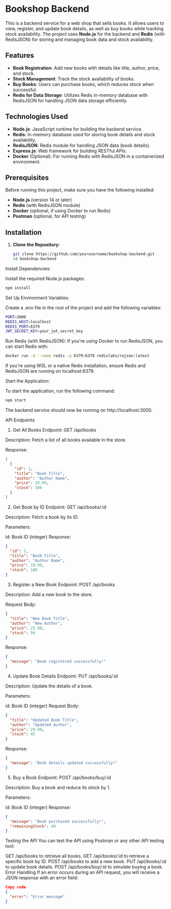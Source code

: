 # Bookshop Backend

This is a backend service for a web shop that sells books. It allows users to view, register, and update book details, as well as buy books while tracking stock availability. The project uses **Node.js** for the backend and **Redis** (with RedisJSON) for storing and managing book data and stock availability.

## Features

- **Book Registration**: Add new books with details like title, author, price, and stock.
- **Stock Management**: Track the stock availability of books.
- **Buy Books**: Users can purchase books, which reduces stock when successful.
- **Redis for Data Storage**: Utilizes Redis in-memory database with RedisJSON for handling JSON data storage efficiently.

## Technologies Used

- **Node.js**: JavaScript runtime for building the backend service.
- **Redis**: In-memory database used for storing book details and stock availability.
- **RedisJSON**: Redis module for handling JSON data (book details).
- **Express.js**: Web framework for building RESTful APIs.
- **Docker** (Optional): For running Redis with RedisJSON in a containerized environment.

## Prerequisites

Before running this project, make sure you have the following installed:

- **Node.js** (version 14 or later)
- **Redis** (with RedisJSON module)
- **Docker** (optional, if using Docker to run Redis)
- **Postman** (optional, for API testing)

## Installation

1. **Clone the Repository**:

   ```bash
   git clone https://github.com/yourusername/bookshop-backend.git
   cd bookshop-backend
Install Dependencies:

Install the required Node.js packages:

 ```bash
npm install
 ```
Set Up Environment Variables:

Create a .env file in the root of the project and add the following variables:

```bash
PORT=3000
REDIS_HOST=localhost
REDIS_PORT=6379
JWT_SECRET_KEY=your_jwt_secret_key
```
Run Redis (with RedisJSON):
If you're using Docker to run RedisJSON, you can start Redis with:

```bash
docker run -d --name redis -p 6379:6379 redislabs/rejson:latest
```
If you're using WSL or a native Redis installation, ensure Redis and RedisJSON are running on localhost:6379.

Start the Application:

To start the application, run the following command:

```bash
npm start
```
The backend service should now be running on http://localhost:3000.

API Endpoints
1. Get All Books
Endpoint: GET /api/books

Description: Fetch a list of all books available in the store.

Response:

```json
[
  {
    "id": 1,
    "title": "Book Title",
    "author": "Author Name",
    "price": 19.99,
    "stock": 100
  }
]
```
2. Get Book by ID
Endpoint: GET /api/books/:id

Description: Fetch a book by its ID.

Parameters:

id: Book ID (integer)
Response:

```json
{
  "id": 1,
  "title": "Book Title",
  "author": "Author Name",
  "price": 19.99,
  "stock": 100
}
```
3. Register a New Book
Endpoint: POST /api/books

Description: Add a new book to the store.

Request Body:

```json
{
  "title": "New Book Title",
  "author": "New Author",
  "price": 25.99,
  "stock": 50
}
```
Response:

```json
{
  "message": "Book registered successfully!"
}
```
4. Update Book Details
Endpoint: PUT /api/books/:id

Description: Update the details of a book.

Parameters:

id: Book ID (integer)
Request Body:

```json
{
  "title": "Updated Book Title",
  "author": "Updated Author",
  "price": 29.99,
  "stock": 45
}
```
Response:

```json
{
  "message": "Book details updated successfully!"
}
```
5. Buy a Book
Endpoint: POST /api/books/buy/:id

Description: Buy a book and reduce its stock by 1.

Parameters:

id: Book ID (integer)
Response:

```json
{
  "message": "Book purchased successfully!",
  "remainingStock": 49
}
```
Testing the API
You can test the API using Postman or any other API testing tool:

GET /api/books to retrieve all books.
GET /api/books/:id to retrieve a specific book by ID.
POST /api/books to add a new book.
PUT /api/books/:id to update book details.
POST /api/books/buy/:id to simulate buying a book.
Error Handling
If an error occurs during an API request, you will receive a JSON response with an error field:

```json
Copy code
{
  "error": "Error message"
}
```
